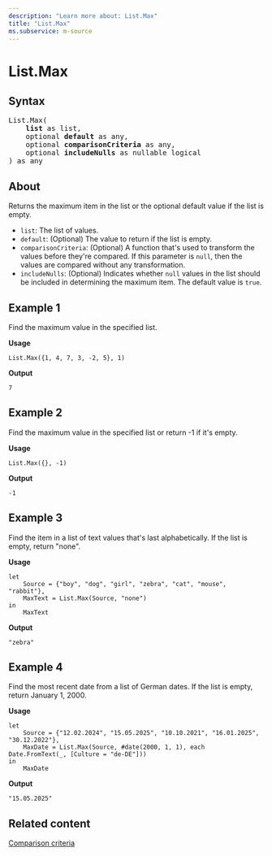 ```yaml
---
description: "Learn more about: List.Max"
title: "List.Max"
ms.subservice: m-source
---
```

# List.Max

## Syntax

<pre>
List.Max(
    <b>list</b> as list,
    optional <b>default</b> as any,
    optional <b>comparisonCriteria</b> as any,
    optional <b>includeNulls</b> as nullable logical
) as any
</pre>
  
## About

Returns the maximum item in the list or the optional default value if the list is empty.

* `list`: The list of values.
* `default`: (Optional) The value to return if the list is empty.
* `comparisonCriteria`: (Optional) A function that's used to transform the values before they're compared. If this parameter is `null`, then the values are compared without any transformation.
* `includeNulls`: (Optional) Indicates whether `null` values in the list should be included in determining the maximum item. The default value is `true`.

## Example 1

Find the maximum value in the specified list.

**Usage**

```powerquery-m
List.Max({1, 4, 7, 3, -2, 5}, 1)
```

**Output**

`7`

## Example 2

Find the maximum value in the specified list or return -1 if it's empty.

**Usage**

```powerquery-m
List.Max({}, -1)
```

**Output**

`-1`

## Example 3

Find the item in a list of text values that's last alphabetically. If the list is empty, return "none".

**Usage**

```powerquery-m
let
    Source = {"boy", "dog", "girl", "zebra", "cat", "mouse", "rabbit"},
    MaxText = List.Max(Source, "none")
in
    MaxText
```

**Output**

`"zebra"`

## Example 4

Find the most recent date from a list of German dates. If the list is empty, return January 1, 2000.

**Usage**

```powerquery-m
let
    Source = {"12.02.2024", "15.05.2025", "10.10.2021", "16.01.2025", "30.12.2022"},
    MaxDate = List.Max(Source, #date(2000, 1, 1), each Date.FromText(_, [Culture = "de-DE"]))
in
    MaxDate
```

**Output**

`"15.05.2025"`

## Related content

[Comparison criteria](list-functions.md#comparison-criteria)
